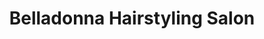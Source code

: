---
title: "Belladonna Hairstyling Salon"
url: /huntington/belladonna-hairstyling-salon/
shop: hairdresser
---
